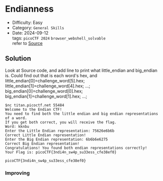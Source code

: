 # Endianness
- Difficulty: Easy
- Category: `General Skills`  
- Date: 2024-09-12  
tags: `picoCTF 2024` `browser_webshell_solvable`  
refer to [Source](https://play.picoctf.org/practice/challenge/414?page=2)

## Solution
Look at Source code, and add line to print what little_endian and big_endian is.
Could find out that is each word's hex, and little_endian[0]=challenge_word[5].hex; little_endian[1]=challenge_word[4].hex; ...; big_endian[0]=challenge_word[0].hex; big_endian[1]=challenge_word[1].hex; ...;
``` shell
$nc titan.picoctf.net 55484
Welcome to the Endian CTF!
You need to find both the little endian and big endian representations of a word.
If you get both correct, you will receive the flag.
Word: kknbu
Enter the Little Endian representation: 75626e6b6b
Correct Little Endian representation!
Enter the Big Endian representation: 6b6b6e6275
Correct Big Endian representation!
Congratulations! You found both endian representations correctly!
Your Flag is: picoCTF{3ndi4n_sw4p_su33ess_cfe38ef0}
```
``` plain
picoCTF{3ndi4n_sw4p_su33ess_cfe38ef0}
```

### Improving
